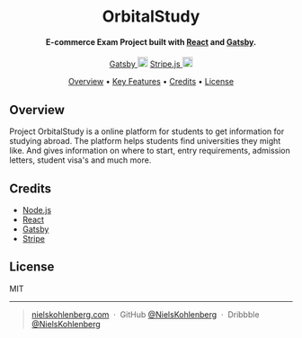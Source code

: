 <h1 align="center">
  OrbitalStudy
  <br>
</h1>

<h4 align="center">E-commerce Exam Project built with <a href="https://reactjs.org/" target="_blank">React</a> and <a href="https://www.gatsbyjs.org/" target="_blank">Gatsby</a>.</h4>

<p align="center">
  <a href="https://www.npmjs.com/package/gatsby">Gatsby <img src="https://badge.fury.io/js/gatsby.svg" alt="npm version" height="18"></a>
  <a href="https://www.npmjs.com/package/@stripe/stripe-js">Stripe.js <img src="https://badge.fury.io/js/%40stripe%2Fstripe-js.svg" alt="npm version" height="18"></a>
</p>

<p align="center">
  <a href="#overview">Overview</a> •
  <a href="#key-features">Key Features</a> •
  <a href="#credits">Credits</a> •
  <a href="#license">License</a>
</p>

## Overview
Project OrbitalStudy is a online platform for students to get information for studying abroad. The platform helps students find universities they might like. And gives information on where to start, entry requirements, admission letters, student visa's and much more.

## Credits
- [Node.js](https://nodejs.org/)
- [React](https://reactjs.org/)
- [Gatsby](https://www.gatsbyjs.org/)
- [Stripe](https://stripe.com/)

## License

MIT

---

> [nielskohlenberg.com](https://portfolio.nielskohlenberg.com) &nbsp;&middot;&nbsp;
> GitHub [@NielsKohlenberg](https://github.com/NielsKohlenberg) &nbsp;&middot;&nbsp;
> Dribbble [@NielsKohlenberg](https://dribbble.com/NielsKohlenberg)
